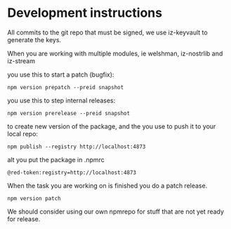 # Development instructions

All commits to the git repo that must be signed, we use iz-keyvault to generate the keys.

When you are working with multiple modules, ie welshman, iz-nostrlib and iz-stream

you use this to start a patch (bugfix):

    npm version prepatch --preid snapshot

you use this to step internal releases:  

    npm version prerelease --preid snapshot

to create new version of the package, and the you use to push it to your local repo: 

    npm publish --registry http://localhost:4873

alt you put the package in .npmrc

    @red-token:registry=http://localhost:4873

When the task you are working on is finished you do a patch release.

    npm version patch 

We should consider using our own npmrepo for stuff that are not yet ready for release.
